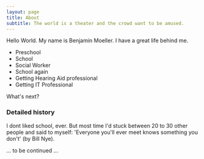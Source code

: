 ```yaml
---
layout: page
title: About
subtitle: The world is a theater and the crowd want to be amused.
---
```


Hello World. My name is Benjamin Moeller.
I have a great life behind me.

- Preschool
- School
- Social Worker
- School again
- Getting Hearing Aid professional
- Getting IT Professional

What's next?

### Detailed history

I dont liked school, ever. But most time I'd stuck between 20 to 30 other people and said to myself: 'Everyone you'll ever meet knows something you don't' (by Bill Nye).

... to be continued ...

